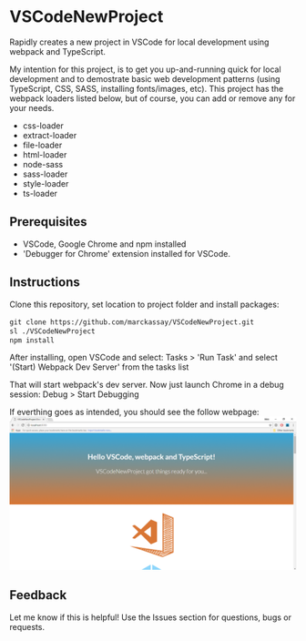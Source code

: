 # VSCodeNewProject
Rapidly creates a new project in VSCode for local development using webpack and TypeScript.

My intention for this project, is to get you up-and-running quick for local development and to demostrate basic web development patterns (using TypeScript, CSS, SASS, installing fonts/images, etc).  This project has the webpack loaders listed below, but of course, you can add or remove any for your needs.
* css-loader
* extract-loader
* file-loader
* html-loader
* node-sass
* sass-loader
* style-loader
* ts-loader

## Prerequisites
* VSCode, Google Chrome and npm installed
* 'Debugger for Chrome' extension installed for VSCode.

## Instructions
Clone this repository, set location to project folder and install packages:
```
git clone https://github.com/marckassay/VSCodeNewProject.git
sl ./VSCodeNewProject
npm install
```

After installing, open VSCode and select:
Tasks > 'Run Task' and select '(Start) Webpack Dev Server' from the tasks list

That will start webpack's dev server.  Now just launch Chrome in a debug session:
Debug > Start Debugging

If everthing goes as intended, you should see the follow webpage:
![Welcome webpage](welcome-screenshot.png)

## Feedback
Let me know if this is helpful!  Use the Issues section for questions, bugs or requests.